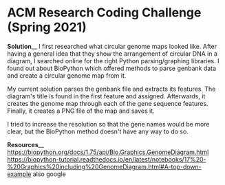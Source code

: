 # ACM Research Coding Challenge (Spring 2021)

**Solution**__
I first researched what circular genome maps looked like. After having a general idea that they show the arrangement
of circular DNA in a diagram, I searched online for the right Python parsing/graphing libraries. I found out about BioPython
which offered methods to parse genbank data and create a circular genome map from it. 

My current solution parses the genbank file and extracts its features. The diagram's title is found in the first feature
and assigned. Afterwards, it creates the genome map through each of the gene sequence features. Finally, it creates a PNG file
of the map and saves it.

I tried to increase the resolution so that the gene names would be more clear, but the BioPython method doesn't have any way to do so.

**Resources**__
https://biopython.org/docs/1.75/api/Bio.Graphics.GenomeDiagram.html
https://biopython-tutorial.readthedocs.io/en/latest/notebooks/17%20-%20Graphics%20including%20GenomeDiagram.html#A-top-down-example
also google
